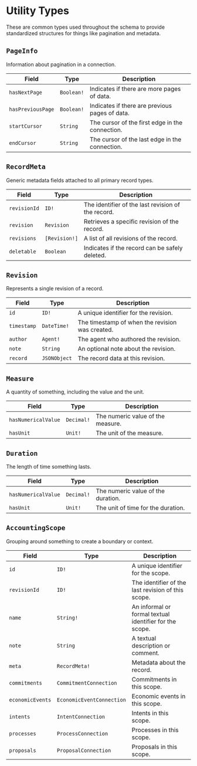 # Utility Types

These are common types used throughout the schema to provide standardized structures for things like pagination and metadata.

## `PageInfo`
Information about pagination in a connection.

| Field | Type | Description |
| ----- | ---- | ----------- |
| `hasNextPage` | `Boolean!` | Indicates if there are more pages of data. |
| `hasPreviousPage` | `Boolean!` | Indicates if there are previous pages of data. |
| `startCursor` | `String` | The cursor of the first edge in the connection. |
| `endCursor` | `String` | The cursor of the last edge in the connection. |

## `RecordMeta`
Generic metadata fields attached to all primary record types.

| Field | Type | Description |
| ----- | ---- | ----------- |
| `revisionId` | `ID!` | The identifier of the last revision of the record. |
| `revision` | `Revision` | Retrieves a specific revision of the record. |
| `revisions` | `[Revision!]` | A list of all revisions of the record. |
| `deletable` | `Boolean` | Indicates if the record can be safely deleted. |

## `Revision`
Represents a single revision of a record.

| Field | Type | Description |
| ----- | ---- | ----------- |
| `id` | `ID!` | A unique identifier for the revision. |
| `timestamp` | `DateTime!` | The timestamp of when the revision was created. |
| `author` | `Agent!` | The agent who authored the revision. |
| `note` | `String` | An optional note about the revision. |
| `record` | `JSONObject` | The record data at this revision. |

## `Measure`
A quantity of something, including the value and the unit.

| Field | Type | Description |
| ----- | ---- | ----------- |
| `hasNumericalValue` | `Decimal!` | The numeric value of the measure. |
| `hasUnit` | `Unit!` | The unit of the measure. |

## `Duration`
The length of time something lasts.

| Field | Type | Description |
| ----- | ---- | ----------- |
| `hasNumericalValue` | `Decimal!` | The numeric value of the duration. |
| `hasUnit` | `Unit!` | The unit of time for the duration. |

## `AccountingScope`
Grouping around something to create a boundary or context.

| Field | Type | Description |
| ----- | ---- | ----------- |
| `id` | `ID!` | A unique identifier for the scope. |
| `revisionId` | `ID!` | The identifier of the last revision of this scope. |
| `name` | `String!` | An informal or formal textual identifier for the scope. |
| `note` | `String` | A textual description or comment. |
| `meta` | `RecordMeta!` | Metadata about the record. |
| `commitments` | `CommitmentConnection` | Commitments in this scope. |
| `economicEvents` | `EconomicEventConnection` | Economic events in this scope. |
| `intents` | `IntentConnection` | Intents in this scope. |
| `processes` | `ProcessConnection` | Processes in this scope. |
| `proposals` | `ProposalConnection` | Proposals in this scope. | 
